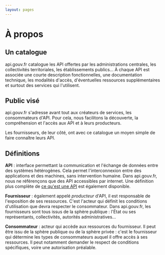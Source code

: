 ```yaml
---
layout: pages
---
```


À propos
========

Un catalogue
------------

api.gouv.fr catalogue les API offertes par les administrations centrales, les collectivités territoriales, les établissements publics… À chaque API est associée une courte description fonctionnelles, une documentation technique, les modalités d'accès, d'éventuelles ressources supplémentaires et surtout des services qui l'utilisent.

Public visé
-----------

api.gouv.fr s'adresse avant tout aux créateurs de services, les consommateurs d'API. Pour cela, nous facilitons la découverte, la compréhension et l'accès aux API et à leurs producteurs.

Les fournisseurs, de leur côté, ont avec ce catalogue un moyen simple de faire connaître leurs API.

Définitions
-----------

**API** : interface permettant la communication et l'échange de données entre des systèmes hétérogènes. Cela permet l'interconnexion entre des applications et des machines, sans intervention humaine. Dans api.gouv.fr, nous ne référençons que des API accessibles par internet. Une définition plus complète de [ce qu'est une API](/qu-est-ce-qu-une-api) est également disponible.

**Fournisseur** : également appelé _producteur_ d'API, il est responsable de l'exposition de ses ressources. C'est l'acteur qui définit les conditions d'utilisation que devra respecter le consommateur. Dans api.gouv.fr, les fournisseurs sont tous issus de la sphère publique : l'État ou ses représentants, collectivités, autorités administratives…

**Consommateur** : acteur qui accède aux ressources du fournisseur. Il peut être issu de la sphère publique ou de la sphère privée : c'est le fournisseur qui détermine les types de consommateurs auquel il offre accès à ses ressources. Il peut notamment demander le respect de conditions spécifiques, voire une autorisation préalable.
